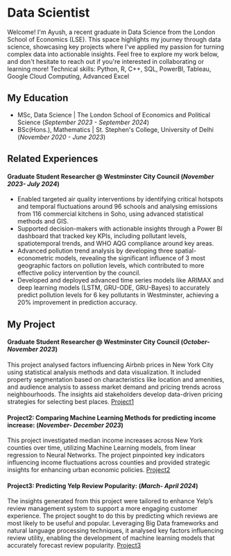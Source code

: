 # Data Scientist
Welcome!
I'm Ayush, a recent graduate in Data Science from the London School of Economics (LSE). This space highlights my journey through data science, showcasing key projects where I've applied my passion for turning complex data into actionable insights. Feel free to explore my work below, and don't hesitate to reach out if you're interested in collaborating or learning more!
Technical skills: Python, R, C++, SQL, PowerBI, Tableau, Google Cloud Computing, Advanced Excel

## My Education
- MSc, Data Science | The London School of Economics and Political Science (_September 2023 - September 2024_)
- BSc(Hons.), Mathematics | St. Stephen's College, University of Delhi (_November 2020 - June 2023_)

## Related Experiences
#### Graduate Student Researcher @ Westminster City Council (_November 2023- July 2024_)
-	Enabled targeted air quality interventions by identifying critical hotspots and temporal fluctuations around 96 schools and analysing emissions from 116 commercial kitchens in Soho, using advanced statistical methods and GIS.
-	Supported decision-makers with actionable insights through a Power BI dashboard that tracked key KPIs, including pollutant levels, spatiotemporal trends, and WHO AQG compliance around key areas. 
-	Advanced pollution trend analysis by developing three spatial-econometric models, revealing the significant influence of 3 most geographic factors on pollution levels, which contributed to more effective policy intervention by the council. 
-	Developed and deployed advanced time series models like ARIMAX and deep learning models (LSTM, GRU-ODE, GRU-Bayes) to accurately predict pollution levels for 6 key pollutants in Westminster, achieving a 20% improvement in prediction accuracy.

## My Project
#### Graduate Student Researcher @ Westminster City Council (_October- November 2023_)
This project analysed factors influencing Airbnb prices in New York City using statistical analysis methods and data visualization. It included property segmentation based on characteristics like location and amenities, and audience analysis to assess market demand and pricing trends across neighbourhoods. The insights aid stakeholders develop data-driven pricing strategies for selecting best places. 
[Project1](Project2/Airbnb.html)

#### Project2: Comparing Machine Learning Methods for predicting income increase: (_November- December 2023_)
This project investigated median income increases across New York counties over time, utilizing Machine Learning models, from linear regression to Neural Networks. The project pinpointed key indicators influencing income fluctuations across counties and provided strategic insights for enhancing urban economic policies.
[Project2](./ST443.html)

#### Project3: Predicting Yelp Review Popularity: (_March- April 2024_)
The insights generated from this project were tailored to enhance Yelp’s review management system to support a more engaging customer experience. The project sought to do this by predicting which reviews are most likely to be useful and popular. Leveraging Big Data frameworks and natural language processing techniques, it analysed key factors influencing review utility, enabling the development of machine learning models that accurately forecast review popularity.
[Project3](./Group10_Code_ST446.ipynb)
